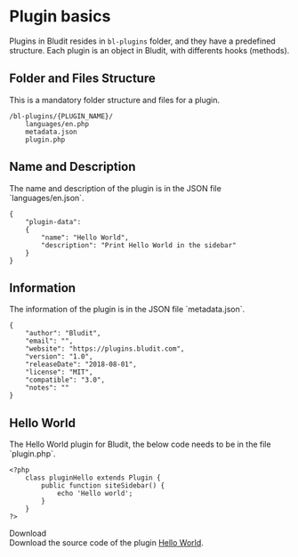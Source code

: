 # Plugin basics
<!-- position: 1 -->

Plugins in Bludit resides in `bl-plugins` folder, and they have a predefined structure. Each plugin is an object in Bludit, with differents hooks (methods).

<h2 id="structure">Folder and Files Structure</h2>
This is a mandatory folder structure and files for a plugin.

```
/bl-plugins/{PLUGIN_NAME}/
	languages/en.php
	metadata.json
	plugin.php
```

<h2 id="name-and-description">Name and Description</h2>
The name and description of the plugin is in the JSON file `languages/en.json`.

```
{
	"plugin-data":
	{
		"name": "Hello World",
		"description": "Print Hello World in the sidebar"
	}
}
```

<h2 id="information">Information</h2>
The information of the plugin is in the JSON file `metadata.json`.

```
{
	"author": "Bludit",
	"email": "",
	"website": "https://plugins.bludit.com",
	"version": "1.0",
	"releaseDate": "2018-08-01",
	"license": "MIT",
	"compatible": "3.0",
	"notes": ""
}
```

<h2 id="hello-world">Hello World</h2>
The Hello World plugin for Bludit, the below code needs to be in the file `plugin.php`.

```
<?php
	class pluginHello extends Plugin {
		public function siteSidebar() {
			echo 'Hello world';
		}
	}
?>
```

<div class="note">
<div class="title">Download</div>
Download the source code of the plugin <a href="https://github.com/bludit/examples/tree/master/plugins/hello-world">Hello World</a>.
</div>
